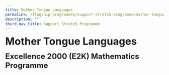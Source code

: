 ```yaml
---
title: Mother Tongue Languages
permalink: /flagship-programmes/support-stretch-programme/mother-tongue-languages
description: ""
third_nav_title: Support Stretch Programme
---
```

**<font size=6>Mother Tongue Languages</font>**

**<font size=5>Excellence 2000 (E2K) Mathematics Programme</font>**